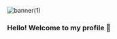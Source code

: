 ![banner(1)](https://github.com/thy-nguyen29/thy-nguyen29/assets/36910837/287650db-36ba-4e71-980f-62af40ffacb4)

### Hello! Welcome to my profile 👋

<!--
**thy-nguyen29/thy-nguyen29** is a ✨ _special_ ✨ repository because its `README.md` (this file) appears on your GitHub profile.

Here are some ideas to get you started:

- 🔭 I’m currently working on ...
- 🌱 I’m currently learning ...
- 👯 I’m looking to collaborate on ...
- 🤔 I’m looking for help with ...
- 💬 Ask me about ...
- 📫 How to reach me: ...
- 😄 Pronouns: ...
- ⚡ Fun fact: ...
-->
